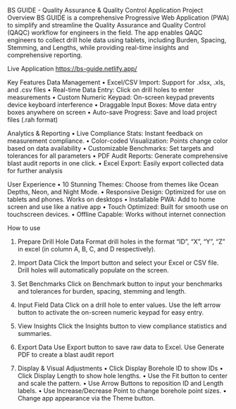 BS GUIDE - Quality Assurance & Quality Control Application
Project Overview
BS GUIDE is a comprehensive Progressive Web Application (PWA) to simplify and streamline the Quality Assurance and Quality Control (QAQC) workflow for engineers in the field. The app enables QAQC engineers to collect drill hole data using tablets, including Burden, Spacing, Stemming, and Lengths, while providing real-time insights and comprehensive reporting.

Live Application
https://bs-guide.netlify.app/

Key Features
Data Management
•	Excel/CSV Import: Support for .xlsx, .xls, and .csv files
•	Real-time Data Entry: Click on drill holes to enter measurements 
•	Custom Numeric Keypad: On-screen keypad prevents device keyboard interference 
•	Draggable Input Boxes: Move data entry boxes anywhere on screen 
•	Auto-save Progress: Save and load project files (.rah format)

Analytics & Reporting
•	Live Compliance Stats: Instant feedback on measurement compliance.
•	Color-coded Visualization: Points change color based on data availability 
•	Customizable Benchmarks: Set targets and tolerances for all parameters 
•	PDF Audit Reports: Generate comprehensive blast audit reports in one click.
•	Excel Export: Easily export collected data for further analysis

User Experience
•	10 Stunning Themes: Choose from themes like Ocean Depths, Neon, and Night Mode.
•	Responsive Design: Optimized for use on tablets and phones. Works on desktops 
•	Installable PWA: Add to home screen and use like a native app
•	Touch Optimized: Built for smooth use on touchscreen devices.
•	Offline Capable: Works without internet connection

How to use
1.	Prepare Drill Hole Data
Format drill holes in the format “ID”, “X”, “Y”, “Z” in excel (in column A, B, C, and D respectively).

2.	Import Data
Click the Import button and select your Excel or CSV file. Drill holes will automatically populate on the screen.
 
3.	Set Benchmarks
Click on Benchmark button to input your benchmarks and tolerances for burden, spacing, stemming and length.
 
4.	Input Field Data
Click on a drill hole to enter values.
Use the left arrow button to activate the on-screen numeric keypad for easy entry. 

5.	View Insights
Click the Insights button to view compliance statistics and summaries. 

6.	Export Data
Use Export button to save raw data to Excel. Use Generate PDF to create a blast audit report
 





















7.	Display & Visual Adjustments
•	Click Display Borehole ID to show IDs
•	Click Display Length to show hole lengths.
•	Use the Fit button to center and scale the pattern.
•	Use Arrow Buttons to reposition ID and Length labels.
•	Use Increase/Decrease Point to change borehole point sizes.
•	Change app appearance via the Theme button.
 

